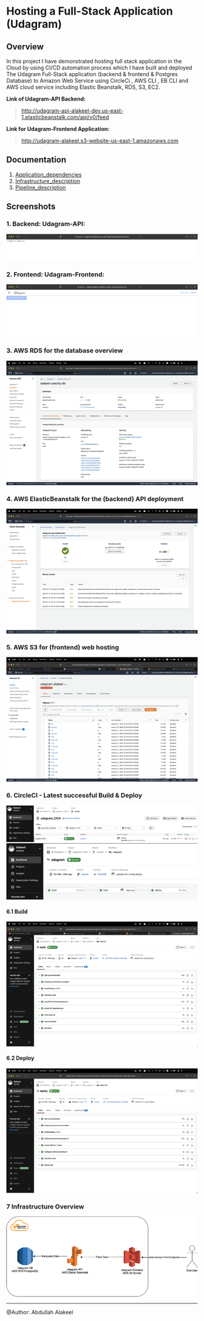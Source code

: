 # Hosting a Full-Stack Application (Udagram)

## Overview
In this project I have demonstrated hosting full stack application in the Cloud by using CI/CD automation process  which I have built and deployed The Udagram Full-Stack application (backend & frontend & Postgres Database) to Amazon Web Service using CircleCi , AWS CLI , EB CLI and AWS cloud service including Elastic Beanstalk, RDS, S3, EC2.

**Link of Udagram-API Backend:**
> http://udagram-api-alakeel-dev.us-east-1.elasticbeanstalk.com/api/v0/feed

**Link for Udagram-Frontend Application:**
> http://udagram-alakeel.s3-website-us-east-1.amazonaws.com

## Documentation
1. [Application_dependencies](./documentation/Application_dependencies.md)
2. [Infrastructure_description](./documentation/Infrastructure_description.md)
3. [Pipeline_description](./documentation/Pipeline_description.md)
## Screenshots

### 1. Backend: Udagram-API:
<img src="./documentation/screenshots/sc-app-backend.png" alt="frontend" />

### 2. Frontend: Udagram-Frontend:
<img src="./documentation/screenshots/sc-app-frontend.png" alt="backend" />

### 3. AWS RDS for the database overview
<img src="./documentation/screenshots/sc-aws-rds.png" alt="rds" />

### 4. AWS ElasticBeanstalk for the (backend) API deployment
<img src="./documentation/screenshots/sc-aws-eb.png" alt="eb" />

### 5. AWS S3 for (frontend) web hosting
<img src="./documentation/screenshots/sc-aws-s3.png" alt="s3" />

### 6. CircleCI - Latest successful Build & Deploy
<img src="./documentation/screenshots/sc-circleci-1.png" alt="circleci" />

<img src="./documentation/screenshots/sc-circleci-2.png" alt="circleci" />

#### 6.1 Build
<img src="./documentation/screenshots/sc-circleci-3.png" alt="circleci" />

#### 6.2 Deploy

<img src="./documentation/screenshots/sc-circleci-4.png" alt="circleci" />

### 7 Infrastructure Overview
<img src="./documentation/screenshots/sc-infra-overview.png" alt="circleci" />

---
@Author:
Abdullah Alakeel
